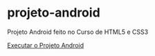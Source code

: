 # projeto-android
 Projeto Android feito no Curso de HTML5 e CSS3

 <a href="ttps://github.com/luisgarduci/projeto-android/"> Executar o Projeto Android
